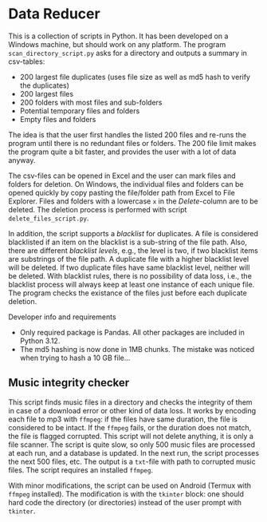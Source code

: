 # Data Reducer

This is a collection of scripts in Python. It has been developed on a Windows machine, but should work on any platform. The program ```scan_directory_script.py``` asks for a directory and outputs a summary in csv-tables:

* 200 largest file duplicates (uses file size as well as md5 hash to verify the duplicates)
* 200 largest files
* 200 folders with most files and sub-folders
* Potential temporary files and folders
* Empty files and folders

The idea is that the user first handles the listed 200 files and re-runs the program until there is no redundant files or folders. The 200 file limit makes the program quite a bit faster, and provides the user with a lot of data anyway.

The csv-files can be opened in Excel and the user can mark files and folders for deletion. On Windows, the individual files and folders can be opened quickly by copy pasting the file/folder path from Excel to File Explorer. Files and folders with a lowercase ```x``` in the *Delete*-column are to be deleted. The deletion process is performed with script ```delete_files_script.py```.

In addition, the script supports a *blacklist* for duplicates. A file is considered blacklisted if an item on the blacklist is a sub-string of the file path. Also, there are different *blacklist levels*, e.g., the level is two, if two blacklist items are substrings of the file path. A duplicate file with a higher blacklist level will be deleted. If two duplicate files have same blacklist level, neither will be deleted. With blacklist rules, there is no possibility of data loss, i.e., the blacklist process will always keep at least one instance of each unique file. The program checks the existance of the files just before each duplicate deletion.

Developer info and requirements
* Only required package is Pandas. All other packages are included in Python 3.12.
* The md5 hashing is now done in 1MB chunks. The mistake was noticed when trying to hash a 10 GB file...

## Music integrity checker
This script finds music files in a directory and checks the integrity of them in case of a download error or other kind of data loss. It works by encoding each file to mp3 with ```ffmpeg```: if the files have same duration, the file is considered to be intact. If the ```ffmpeg``` fails, or the duration does not match, the file is flagged corrupted. This script will not delete anything, it is only a file scanner. The script is quite slow, so only 500 music files are processed at each run, and a database is updated. In the next run, the script processes the next 500 files, etc. The output is a ```txt```-file with path to corrupted music files. The script requires an installed ```ffmpeg```.

With minor modifications, the script can be used on Android (Termux with ```ffmpeg``` installed). The modification is with the ```tkinter``` block: one should hard code the directory (or directories) instead of the user prompt with ```tkinter```.
